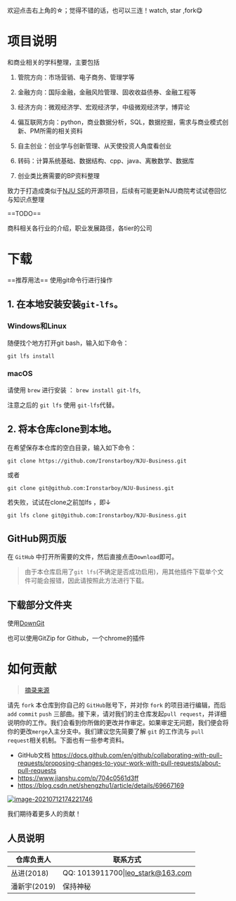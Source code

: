 欢迎点击右上角的☆；觉得不错的话，也可以三连！watch, star ,fork😋

# 项目说明

和商业相关的学科整理，主要包括

1. 管院方向：市场营销、电子商务、管理学等

2. 金融方向：国际金融，金融风险管理、固收收益债券、金融工程等

3. 经济方向：微观经济学、宏观经济学，中级微观经济学，博弈论

4. 偏互联网方向：python，商业数据分析，SQL，数据挖掘，需求与商业模式创新、PM所需的相关资料
5. 自主创业：创业学与创新管理、从天使投资人角度看创业
6. 转码：计算系统基础、数据结构、cpp、java、离散数学、数据库
7. 创业类比赛需要的BP资料整理



致力于打造成类似于[NJU SE](https://github.com/NJU-SE-15-share-review/professional-class)的开源项目，后续有可能更新NJU商院考试试卷回忆与知识点整理

==TODO==

商科相关各行业的介绍，职业发展路径，各tier的公司

# 下载

==推荐用法== 使用git命令行进行操作

## 1. 在本地安装安装`git-lfs`。

### Windows和Linux

随便找个地方打开git bash，输入如下命令：

```
git lfs install
```

### macOS

请使用 `brew` 进行安装 ： `brew install git-lfs`,

注意之后的 `git lfs` 使用 `git-lfs`代替。

## 2. 将本仓库clone到本地。

在希望保存本仓库的空白目录，输入如下命令：

```
git clone https://github.com/Ironstarboy/NJU-Business.git
```

或者

~~~
git clone git@github.com:Ironstarboy/NJU-Business.git
~~~

若失败，试试在clone之前加lfs ，即↓

~~~
git lfs clone git@github.com:Ironstarboy/NJU-Business.git
~~~



## GitHub网页版

在 `GitHub` 中打开所需要的文件，然后直接点击`Download`即可。

> 由于本仓库启用了`git lfs`(不确定是否成功启用)，用其他插件下载单个文件可能会报错，因此请按照此方法进行下载。

## 下载部分文件夹

使用[DownGit](https://yehonal.github.io/DownGit/#/home)

也可以使用GitZip for Github，一个chrome的插件

# 如何贡献

> [摘录来源](https://github.com/NJU-SE-15-share-review/professional-class)

请先 `fork` 本仓库到你自己的 `GitHub`账号下，并对你 `fork` 的项目进行编辑，而后`add` `commit` `push` 三部曲。接下来，请对我们的主仓库发起`pull request`，并详细说明你的工作。我们会看到你所做的更改并作审定。如果审定无问题，我们便会将你的更改`merge`入主分支中。我们建议您先简要了解 `git` 的工作流与 `pull request`相关机制。下面也有一些参考资料。

- GitHub文档 https://docs.github.com/en/github/collaborating-with-pull-requests/proposing-changes-to-your-work-with-pull-requests/about-pull-requests
- https://www.jianshu.com/p/704c0561d3ff
- https://blog.csdn.net/shengzhu1/article/details/69667169

[![image-20210712174221746](https://camo.githubusercontent.com/a379e7639cccae5163903600256694791e615ac2a014475f1864936f40fea47a/68747470733a2f2f6f73732e79646a7369722e636f6d2e636e2f696d672f696d6167652d32303231303731323137343232313734362e706e67)](https://camo.githubusercontent.com/a379e7639cccae5163903600256694791e615ac2a014475f1864936f40fea47a/68747470733a2f2f6f73732e79646a7369722e636f6d2e636e2f696d672f696d6167652d32303231303731323137343232313734362e706e67)

我们期待着更多人的贡献！

## 人员说明

| 仓库负责人   | 联系方式                          |
| ------------ | --------------------------------- |
| 丛进(2018)   | QQ: 1013911700\|leo_stark@163.com |
| 潘新宇(2019) | 保持神秘                          |


